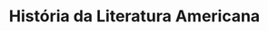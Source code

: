 ---
ref: sol-010-0017
title: ["História da Literatura Americana"]
author_name: ["unknown author"]
publisher: ["Arcádia"]
year: "unknown date"
origin: ["Portugal"]
formats: ["book-cover"]
disciplines: ["graphic-design"]
tags:
layout: artifact
status: ["scan"]
published: false
int_published: false
image_count:
date_added: 2023-06-16
batch:
---
